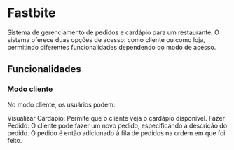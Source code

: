 # Fastbite
Sistema de gerenciamento de pedidos e cardápio para um restaurante. O sistema oferece duas opções de acesso: como cliente ou como loja, permitindo diferentes funcionalidades dependendo do modo de acesso.

## Funcionalidades

### Modo cliente
No modo cliente, os usuários podem:

Visualizar Cardápio: Permite que o cliente veja o cardápio disponível.
Fazer Pedido: O cliente pode fazer um novo pedido, especificando a descrição do pedido. O pedido é então adicionado à fila de pedidos na ordem em que foi feito.

